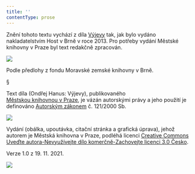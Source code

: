 ```yaml
---
title: ''
contentType: prose
---
```


Znění tohoto textu vychází z díla [Výjevy](https://search.mlp.cz/cz/titul/vyjevy/3939393/#/getPodobneTituly=deskriptory-eq:1657-amp:key-eq:3939393) tak, jak bylo vydáno nakladatelstvím Host v Brně v roce 2013. Pro potřeby vydání Městské knihovny v Praze byl text redakčně zpracován.

![](../Images/MZK_logo_tyrkys_transparent.jpg)

Podle předlohy z fondu Moravské zemské knihovny v Brně.

§

Text díla (Ondřej Hanus: Výjevy), publikovaného [Městskou knihovnou v Praze](https://www.mlp.cz/cz/), je vázán autorskými právy a jeho použití je definováno [Autorským zákonem](https://www.mkcr.cz/predpisy-zakonu-709.html) č. 121/2000 Sb.

![](../Images/image001.jpg)

Vydání (obálka, upoutávka, citační stránka a grafická úprava), jehož autorem je Městská knihovna v Praze, podléhá licenci [Creative Commons Uveďte autora-Nevyužívejte dílo komerčně-Zachovejte licenci 3.0 Česko](https://creativecommons.org/licenses/by-nc-sa/3.0/cz/).

  

Verze 1.0 z 19. 11. 2021.

![](../Images/image002.jpg)
